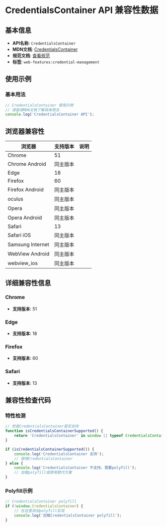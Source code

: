 # CredentialsContainer API 兼容性数据

## 基本信息

- **API名称**: `CredentialsContainer`
- **MDN文档**: [CredentialsContainer](https://developer.mozilla.org/docs/Web/API/CredentialsContainer)
- **规范文档**: [查看规范](https://w3c.github.io/webappsec-credential-management/#credentialscontainer)
- **标签**: `web-features:credential-management`

## 使用示例

### 基本用法

```javascript
// CredentialsContainer 使用示例
// 请查阅MDN文档了解具体用法
console.log('CredentialsContainer API');
```

## 浏览器兼容性

| 浏览器 | 支持版本 | 说明 |
|--------|----------|------|
| Chrome | 51 |  |
| Chrome Android | 同主版本 |  |
| Edge | 18 |  |
| Firefox | 60 |  |
| Firefox Android | 同主版本 |  |
| oculus | 同主版本 |  |
| Opera | 同主版本 |  |
| Opera Android | 同主版本 |  |
| Safari | 13 |  |
| Safari iOS | 同主版本 |  |
| Samsung Internet | 同主版本 |  |
| WebView Android | 同主版本 |  |
| webview_ios | 同主版本 |  |

## 详细兼容性信息

### Chrome

- **支持版本**: 51

### Edge

- **支持版本**: 18

### Firefox

- **支持版本**: 60

### Safari

- **支持版本**: 13

## 兼容性检查代码

### 特性检测

```javascript
// 检查CredentialsContainer是否支持
function isCredentialsContainerSupported() {
    return 'CredentialsContainer' in window || typeof CredentialsContainer !== 'undefined';
}

if (isCredentialsContainerSupported()) {
    console.log('CredentialsContainer 支持');
    // 使用CredentialsContainer
} else {
    console.log('CredentialsContainer 不支持，需要polyfill');
    // 加载polyfill或使用替代方案
}
```

### Polyfill示例

```javascript
// CredentialsContainer polyfill
if (!window.CredentialsContainer) {
    // 在这里添加polyfill实现
    console.log('加载CredentialsContainer polyfill');
}
```

